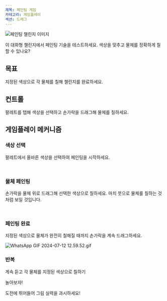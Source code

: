 ```yaml
---
제목: 페인팅 게임
카테고리: 게임플레이
섹션: 드래그
---
```

![페인팅 챌린지 이미지](https://help.Studycat.com/hc/article_attachments/34823177517721)

이 대화형 챌린지에서 페인팅 기술을 테스트하세요. 색상을 맞추고 물체를 정확하게 칠할 수 있나요?

## 목표

지정된 색상으로 각 물체를 칠해 챌린지를 완료하세요.

## 컨트롤

팔레트를 탭해 색상을 선택하고 손가락을 드래그해 물체를 칠하세요.

## 게임플레이 메커니즘

### 색상 선택

팔레트에서 올바른 색상을 선택하여 페인팅을 시작하세요.

 

### 물체 페인팅

손가락을 물체 위로 드래그해 선택한 색상으로 칠하세요. 마치 붓으로 물체를 칠하는 것처럼 보일 것입니다.

 

### 페인팅 완료

지정된 색상으로 물체가 완전히 칠해질 때까지 손가락을 계속 드래그하세요.

![WhatsApp GIF 2024-07-12 12.59.52.gif](https://help.Studycat.com/hc/article_attachments/34967665665945)

### 반복

계속 듣고 각 물체를 지정된 색상으로 칠하기

놀아보자!

도전에 뛰어들어 그림 실력을 과시하세요!